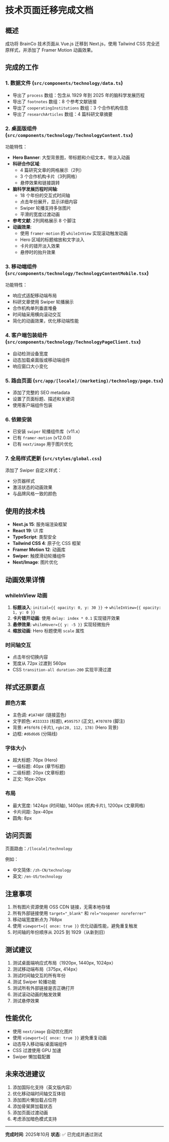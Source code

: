 # 技术页面迁移完成文档

## 概述
成功将 BrainCo 技术页面从 Vue.js 迁移到 Next.js，使用 Tailwind CSS 完全还原样式，并添加了 Framer Motion 动画效果。

## 完成的工作

### 1. 数据文件 (`src/components/technology/data.ts`)
- 导出了 `process` 数组：包含从 1929 年到 2025 年的脑科学发展历程
- 导出了 `footnotes` 数组：8 个参考文献链接
- 导出了 `cooperatingInstitutions` 数组：3 个合作机构信息
- 导出了 `researchArticles` 数组：4 篇科研文章摘要

### 2. 桌面版组件 (`src/components/technology/TechnologyContent.tsx`)
功能特性：
- **Hero Banner**: 大型背景图，带标题和介绍文本，带淡入动画
- **科研合作区域**: 
  - 4 篇研究文章的网格展示（2列）
  - 3 个合作机构卡片（3列网格）
  - 悬停效果和链接跳转
- **脑科学发展历程时间轴**:
  - 18 个年份的交互式时间轴
  - 点击年份展开，显示详细内容
  - Swiper 轮播支持多张图片
  - 平滑的宽度过渡动画
- **参考文献**: 2列网格展示 8 个脚注
- **动画效果**:
  - 使用 `framer-motion` 的 `whileInView` 实现滚动触发动画
  - Hero 区域的标题缩放和文字淡入
  - 卡片的错开淡入效果
  - 悬停时的抬升效果

### 3. 移动端组件 (`src/components/technology/TechnologyContentMobile.tsx`)
功能特性：
- 响应式适配移动端布局
- 科研文章使用 Swiper 轮播展示
- 合作机构单列垂直堆叠
- 时间轴采用横向滚动交互
- 简化的动画效果，优化移动端性能

### 4. 客户端包装组件 (`src/components/technology/TechnologyPageClient.tsx`)
- 自动检测设备宽度
- 动态加载桌面版或移动端组件
- 响应窗口大小变化

### 5. 路由页面 (`src/app/[locale]/(marketing)/technology/page.tsx`)
- 添加了完整的 SEO metadata
- 设置了页面标题、描述和关键词
- 使用客户端组件包装

### 6. 依赖安装
- 已安装 `swiper` 轮播组件库（v11.x）
- 已有 `framer-motion` (v12.0.0)
- 已有 `next/image` 用于图片优化

### 7. 全局样式更新 (`src/styles/global.css`)
添加了 Swiper 自定义样式：
- 分页器样式
- 激活状态的动画效果
- 与品牌风格一致的颜色

## 使用的技术栈

- **Next.js 15**: 服务端渲染框架
- **React 19**: UI 库
- **TypeScript**: 类型安全
- **Tailwind CSS 4**: 原子化 CSS 框架
- **Framer Motion 12**: 动画库
- **Swiper**: 触摸滑动轮播组件
- **Next/Image**: 图片优化

## 动画效果详情

### whileInView 动画
1. **标题淡入**: `initial={{ opacity: 0, y: 30 }}` → `whileInView={{ opacity: 1, y: 0 }}`
2. **卡片错开动画**: 使用 `delay: index * 0.1` 实现错开效果
3. **悬停效果**: `whileHover={{ y: -5 }}` 实现轻微抬升
4. **缩放动画**: Hero 标题使用 `scale` 属性

### 时间轴交互
- 点击年份切换内容
- 宽度从 72px 过渡到 560px
- CSS `transition-all duration-200` 实现平滑过渡

## 样式还原要点

### 颜色方案
- 主色调: `#1A74BF` (链接蓝色)
- 文字颜色: `#333333` (标题), `#595757` (正文), `#707070` (脚注)
- 背景: `#f6f6f6` (卡片), `rgb(20, 112, 178)` (Hero 背景)
- 边框: `#d6d6d6` (分隔线)

### 字体大小
- 超大标题: 76px (Hero)
- 一级标题: 40px (章节标题)
- 二级标题: 20px (文章标题)
- 正文: 16px-20px

### 布局
- 最大宽度: 1424px (时间轴), 1400px (机构卡片), 1200px (文章网格)
- 卡片间距: 3px-40px
- 圆角: 8px

## 访问页面

页面路由：`/[locale]/technology`

例如：
- 中文简体: `/zh-CN/technology`
- 英文: `/en-US/technology`

## 注意事项

1. 所有图片资源使用 OSS CDN 链接，无需本地存储
2. 所有外部链接使用 `target="_blank"` 和 `rel="noopener noreferrer"`
3. 移动端宽度断点为 768px
4. 使用 `viewport={{ once: true }}` 优化动画性能，避免重复触发
5. 时间轴的年份顺序从 2025 到 1929（从新到旧）

## 测试建议

1. 测试桌面端响应式布局（1920px, 1440px, 1024px）
2. 测试移动端布局（375px, 414px）
3. 测试时间轴交互的所有年份
4. 测试 Swiper 轮播功能
5. 测试所有外部链接是否正确打开
6. 测试滚动动画的触发效果
7. 测试悬停效果

## 性能优化

- 使用 `next/image` 自动优化图片
- 使用 `viewport={{ once: true }}` 避免重复动画
- 动态导入移动端/桌面端组件
- CSS 过渡使用 GPU 加速
- Swiper 懒加载配置

## 未来改进建议

1. 添加国际化支持（英文版内容）
2. 优化移动端时间轴交互体验
3. 添加图片懒加载占位符
4. 添加骨架屏加载状态
5. 添加页面过渡动画
6. 考虑添加暗色模式支持

---

**完成时间**: 2025年10月
**状态**: ✅ 已完成并通过测试













